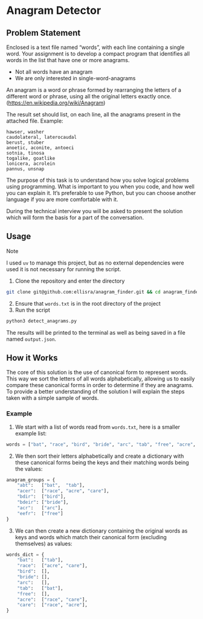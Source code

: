 # Anagram Detector
## Problem Statement
Enclosed is a text file named “words”, with each line containing a single word. Your assignment is to develop a compact program that identifies all words in the list that have one or more anagrams.

- Not all words have an anagram
- We are only interested in single-word-anagrams

An anagram is a word or phrase formed by rearranging the letters of a different word or phrase, using all the original letters exactly once. (https://en.wikipedia.org/wiki/Anagram)

The result set should list, on each line, all the anagrams present in the attached file.
Example:
```
hawser, washer
caudolateral, laterocaudal
berust, stuber
anoetic, aconite, antoeci
sotnia, tinosa
togalike, goatlike
lonicera, acrolein
pannus, unsnap
```
The purpose of this task is to understand how you solve logical problems using programming. What is important to you when you code, and how well you can explain it. It’s preferable to use Python, but you can choose another language if you are more comfortable with it.

During the technical interview you will be asked to present the solution which will form the basis for a part of the conversation.

## Usage
> [!NOTE]
> I used `uv` to manage this project, but as no external dependencies were used it is not necessary for running the script.

1. Clone the repository and enter the directory
```bash
git clone git@github.com:ellisra/anagram_finder.git && cd anagram_finder
```
2. Ensure that `words.txt` is in the root directory of the project
3. Run the script
```bash
python3 detect_anagrams.py
```
The results will be printed to the terminal as well as being saved in a file named `output.json`.

## How it Works
The core of this solution is the use of canonical form to represent words. This way we sort the letters of all words alphabetically, allowing us to easily compare these canonical forms in order to determine if they are anagrams. To provide a better understanding of the solution I will explain the steps taken with a simple sample of words.

### Example
1. We start with a list of words read from `words.txt`, here is a smaller example list:
```python
words = ["bat", "race", "bird", "bride", "arc", "tab", "free", "acre", "care"]
```
2. We then sort their letters alphabetically and create a dictionary with these canonical forms being the keys and their matching words being the values:
```python
anagram_groups = {
    "abt":   ["bat",  "tab"],
    "acer":  ["race", "acre", "care"],
    "bdir":  ["bird"],
    "bdeir": ["bride"],
    "acr":   ["arc"],
    "eefr":  ["free"]
}
```
3. We can then create a new dictionary containing the original words as keys and words which match their canonical form (excluding themselves) as values:
```python
words_dict = {
    "bat":   ["tab"],
    "race":  ["acre", "care"],
    "bird":  [],
    "bride": [],
    "arc":   [],
    "tab":   ["bat"],
    "free":  [],
    "acre":  ["race", "care"],
    "care":  ["race", "acre"],
}
```
